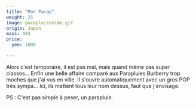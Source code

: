 ```yaml
---
title: "Mon Parap"
weight: 25
image: parapluieanime.gif
origin: Japon
mass: 484
price:
  yen: 1000

---
```


Alors c'est temporaire, il est pas mal, mais quand même pas super classos... 
Enfin une belle affaire comparé aux Parapluies Burberry trop moches que j'ai vus en ville. Il s'ouvre automatiquement avec un gros POP très sympa... Ici, ils mettent tous leur nom dessus, faut que j'envisage.

PS : C'est pas simple à peser, un parapluie.